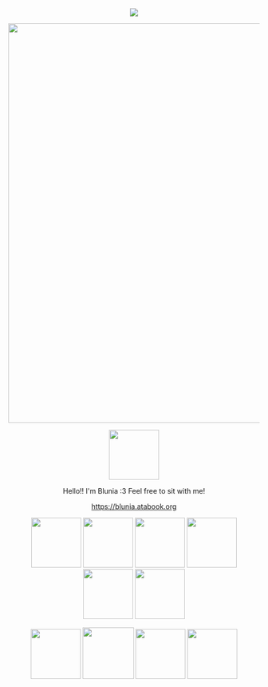 <div align="center">
 ㅤ<p>  <img src="https://komarev.com/ghpvc/?username=yuriheaven&label=views&color=ffadcb"> <p/>
 <img width="800" src="https://files.catbox.moe/bnmu5l.png">




 <div align="center">
 <img width="100" src="https://64.media.tumblr.com/0d0a802bb5fb95df026197329dd01a0f/0f8e796fc50c7a50-26/s400x600/91cf38748182f959481cb0b869a83760d9f02155.gifv">
 </p>


Hello!! I'm Blunia :3 Feel free to sit with me!


 
 
 https://blunia.atabook.org


<img width="100" src="https://files.catbox.moe/z8grn7.png"> <img width="100" src="https://files.catbox.moe/hcl0lq.png"> <img width="100" src="https://files.catbox.moe/j58gu8.gif"> <img width="100" src="https://files.catbox.moe/m0tg65.gif"> <img width="100" src="https://files.catbox.moe/t4ies4.gif"> <img width="100" src="https://files.catbox.moe/82hsym.png">

 <img width="100" src="https://files.catbox.moe/c434w6.gif"> <img width="103" src="https://files.catbox.moe/m55u12.gif"> <img width="100" src="https://files.catbox.moe/hbuosu.gif"> <img width="100" src="https://files.catbox.moe/9zubor.gif">
</div>
